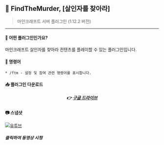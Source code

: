 


## 📒 FindTheMurder, [살인자를 찾아라]
> 마인크래프트 서버 플러그인 (1.12.2 버전)

---

#### 📖 어떤 플러그인인가요?
마인크래프트 살인자를 찾아라 컨텐츠를 플레이할 수 있는 플러그인입니다.

#### 📄 명령어
```
* /ftm - 설정 및 참여 관련 명령어를 표시합니다.
```

####  📥 플러그인 다운로드

<div align=center>

#####  👉 [구글 드라이브](https://drive.google.com/file/d/1vEjLAE9Sn-rsvbYjU4Yk6FR5oX97Mu9n/view?usp=sharing)

</div>

#### 📷 스냅샷
[![유튜브](http://img.youtube.com/vi/EaRlog-2PtM/0.jpg)](https://youtu.be/EaRlog-2PtM?t=0s)
##### 클릭하여 동영상 시청




